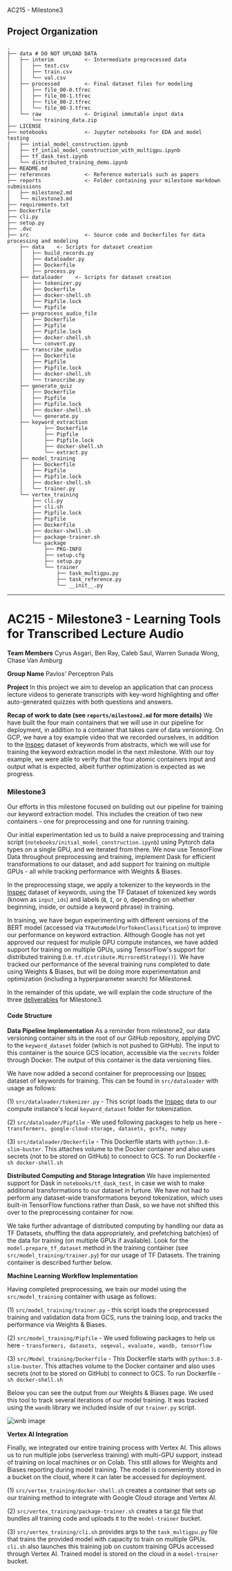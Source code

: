 AC215 - Milestone3

Project Organization
------------

    .
    ├── data # DO NOT UPLOAD DATA
    │   ├── interim          <- Intermediate preprocessed data
    │   │   ├── test.csv
    │   │   ├── train.csv
    │   │   └── val.csv
    │   ├── processed        <- Final dataset files for modeling
    │   │   ├── file_00-0.tfrec
    │   │   ├── file_00-1.tfrec
    │   │   ├── file_00-2.tfrec
    │   │   └── file_00-3.tfrec
    │   └── raw              <- Original immutable input data
    │       └── training_data.zip
    ├── LICENSE
    ├── notebooks            <- Jupyter notebooks for EDA and model testing
    │   ├── intial_model_construction.ipynb
    │   ├── tf_intial_model_construction_with_multigpu.ipynb
    │   ├── tf_dask_test.ipynb
    │   └── distributed_training_demo.ipynb
    ├── README.md
    ├── references           <- Reference materials such as papers
    ├── reports              <- Folder containing your milestone markdown submissions
    │   ├── milestone2.md
    │   └── milestone3.md
    ├── requirements.txt
    ├── Dockerfile
    ├── cli.py
    ├── setup.py
    ├── .dvc      
    ├── src                  <- Source code and Dockerfiles for data processing and modeling
        ├── data    <- Scripts for dataset creation
        │   ├── build_records.py
        │   ├── dataloader.py
        │   ├── Dockerfile
        │   ├── process.py
        ├── dataloader    <- Scripts for dataset creation
        │   ├── tokenizer.py
        │   ├── Dockerfile
        │   ├── docker-shell.sh
        │   ├── Pipfile.lock
        │   └── Pipfile
        ├── preprocess_audio_file
        │   ├── Dockerfile
        │   ├── Pipfile
        │   ├── Pipfile.lock
        │   ├── docker-shell.sh
        │   └── convert.py
        ├── transcribe_audio
        │   ├── Dockerfile
        │   ├── Pipfile
        │   ├── Pipfile.lock
        │   ├── docker-shell.sh
        │   └── transcribe.py
        ├── generate_quiz
        │   ├── Dockerfile
        │   ├── Pipfile
        │   ├── Pipfile.lock
        │   ├── docker-shell.sh
        │   └── generate.py
        ├── keyword_extraction
        │       ├── Dockerfile
        │       ├── Pipfile
        │       ├── Pipfile.lock
        │       ├── docker-shell.sh
        │       └── extract.py
        ├── model_training
        │   ├── Dockerfile
        │   ├── Pipfile
        │   ├── Pipfile.lock
        │   ├── docker-shell.sh
        │   └── trainer.py
        └── vertex_training
            ├── cli.py
            ├── cli.sh
            ├── Pipfile.lock
            ├── Pipfile
            ├── Dockerfile
            ├── docker-shell.sh
            ├── package-trainer.sh
            └── package
                ├── PKG-INFO
                ├── setup.cfg
                ├── setup.py
                └── trainer
                    ├── task_multigpu.py
                    ├── task_reference.py
                    └── __init__.py
                

--------
# AC215 - Milestone3 - Learning Tools for Transcribed Lecture Audio

**Team Members**
Cyrus Asgari, Ben Ray, Caleb Saul, Warren Sunada Wong, Chase Van Amburg

**Group Name**
Pavlos' Perceptron Pals

**Project**
In this project we aim to develop an application that can process lecture videos to generate transcripts with key-word highlighting and offer auto-generated quizzes with both questions and answers.

**Recap of work to date (see `reports/milestone2.md` for more details)**
We have built the four main containers that we will use in our pipeline for deployment, in addition to a container that takes care of data versioning. On GCP, we have a toy example video that we recorded ourselves, in addition to the [Inspec](https://huggingface.co/datasets/midas/inspec) dataset of keywords from abstracts, which we will use for training the keyword extraction model in the next milestone. With our toy example, we were able to verify that the four atomic containers input and output what is expected, albeit further optimization is expected as we progress.

### Milestone3 ###

Our efforts in this milestone focused on building out our pipeline for training our keyword extraction model. This includes the creation of two new containers - one for preprocessing and one for running training.

Our initial experimentation led us to build a naive preprocessing and training script (`notebooks/initial_model_construction.ipynb`) using Pytorch data types on a single GPU, and we iterated from there. We now use TensorFlow Data throughout preprocessing and training, implement Dask for efficient transformations to our dataset, and add support for training on multiple GPUs - all while tracking performance with Weights & Biases.

In the preprocessing stage, we apply a tokenizer to the keywords in the [Inspec](https://huggingface.co/datasets/midas/inspec) dataset of keywords, using the TF Dataset of tokenized key words (known as `input_ids`) and labels (`B`, `I`, or `O`, depending on whether beginning, inside, or outside a keyword phrase) in training.

In training, we have begun experimenting with different versions of the BERT model (accessed via `TFAutoModelForTokenClassification`) to improve our performance on keyword extraction. Although Google has not yet approved our request for muliple GPU compute instances, we have added support for training on multiple GPUs, using TensorFlow's support for distributed training (i.e. `tf.distribute.MirroredStrategy()`). We have tracked our performance of the several training runs completed to date using Weights & Biases, but will be doing more experimentation and optimization (including a hyperparameter search) for Milestone4.

In the remainder of this update, we will explain the code structure of the three [deliverables](https://harvard-iacs.github.io/2023-AC215/milestone3/#deliverables) for Milestone3.

#### Code Structure

**Data Pipeline Implementation**
As a reminder from milestone2, our data versioning container sits in the root of our GitHub repository, applying DVC to the `keyword_dataset` folder (which is not pushed to GitHub). The input to this container is the source GCS location, accessible via the `secrets` folder through Docker. The output of this container is the data versioning files.
  
We have now added a second container for preprocessing our [Inspec](https://huggingface.co/datasets/midas/inspec) dataset of keywords for training. This can be found in `src/dataloader` with usage as follows:

(1) `src/dataloader/tokenizer.py`  - This script loads the [Inspec](https://huggingface.co/datasets/midas/inspec) data to our compute instance's local `keyword_dataset` folder for tokenization.

(2) `src/dataloader/Pipfile` - We used following packages to help us here - `transformers, google-cloud-storage, datasets, gcsfs, numpy` 

(3) `src/dataloader/Dockerfile` - This Dockerfile starts with `python:3.8-slim-buster`. This <statement> attaches volume to the Docker container and also uses secrets (not to be stored on GitHub) to connect to GCS. To run Dockerfile - `sh docker-shell.sh`


**Distributed Computing and Storage Integration**
We have implemented support for Dask in `notebooks/tf_dask_test`, in case we wish to make additional transformations to our dataset in furture. We have not had to perform any dataset-wide transformations beyond tokenization, which uses built-in TensorFlow functions rather than Dask, so we have not shifted this over to the preprocessing container for now.

We take further advantage of distributed computing by handling our data as TF Datasets, shuffling the data appropriately, and prefetching batch(es) of the data for training (on multiple GPUs if available). Look for the `model.prepare_tf_dataset` method in the training container (see `src/model_training/trainer.py`) for our usage of TF Datasets. The training container is described further below.

**Machine Learning Workflow Implementation**

Having completed preprocessing, we train our model using the `src/model_training` container with usage as follows:

(1) `src/model_training/trainer.py`  - this script loads the preprocessed training and validation data from GCS, runs the training loop, and tracks the performance via Weights & Biases.

(2) `src/model_training/Pipfile` - We used following packages to help us here - `transformers, datasets, seqeval, evaluate, wandb, tensorflow` 

(3) `src/Model_training/Dockerfile` - This Dockerfile starts with `python:3.8-slim-buster`. This <statement> attaches volume to the Docker container and also uses secrets (not to be stored on GitHub) to connect to GCS. To run Dockerfile - `sh docker-shell.sh`


Below you can see the output from our Weights & Biases page. We used this tool to track several iterations of our model training. It was tracked using the `wandb` library we included inside of our `trainer.py` script. 

![wnb image](images/wandb.png)


**Vertex AI Integration**

Finally, we integrated our entire training process with Vertex AI. This allows us to run multiple jobs (serverless training) with multi-GPU support, instead of training on local machines or on Colab. This still allows for Weights and Biases reporting during model training. The model is conveniently stored in a bucket on the cloud, where it can later be accessed for deployment. 

(1) `src/vertex_training/docker-shell.sh` creates a container that sets up our training method to integrate with Google Cloud storage and Vertex AI.

(2) `src/vertex_training/package-trainer.sh` creates a tar.gz file that bundles all training code and uploads it to the `model-trainer` bucket.

(3) `src/vertex_training/cli.sh` provides args to the `task_multigpu.py` file that trains the provided model with capacity to train on multiple GPUs. `cli.sh` also launches this training job on custom training GPUs accessed through Vertex AI. Trained model is stored on the cloud in a `model-trainer` bucket.
